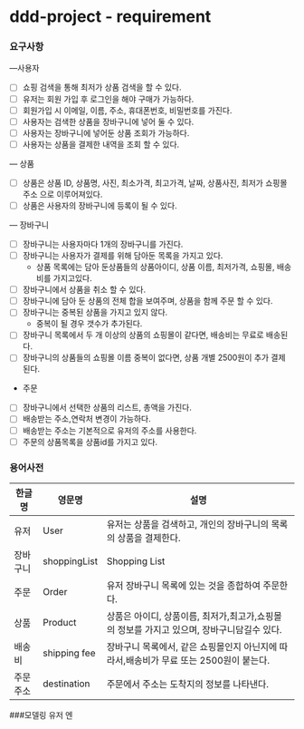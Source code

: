 # ddd-project - requirement 

### 요구사항
—사용자

- [ ]  쇼핑 검색을 통해 최저가 상품 검색을 할 수 있다.
- [ ]  유저는 회원 가입 후 로그인을 해야 구매가 가능하다.
- [ ]  회원가입 시 이메일, 이름, 주소, 휴대폰번호, 비밀번호를 가진다.
- [ ]  사용자는 검색한 상품을 장바구니에 넣어 둘 수 있다.
- [ ]  사용자는 장바구니에 넣어둔 상품 조회가 가능하다.
- [ ] 사용자는 상품을 결제한 내역을 조회 할 수 있다.

— 상품

- [ ] 상품은 상품 ID, 상품명, 사진, 최소가격, 최고가격, 날짜, 상품사진, 최저가 쇼핑몰 주소 으로 이루어져있다.
- [ ] 상품은 사용자의 장바구니에 등록이 될 수 있다.

— 장바구니

- [ ] 장바구니는 사용자마다 1개의 장바구니를 가진다.
- [ ] 장바구니는 사용자가 결제를 위해 담아둔 목록을 가지고 있다.
    - 상품 목록에는 담아 둔상품들의  상품아이디, 상품 이름, 최저가격, 쇼핑몰, 배송비를 가지고있다.
- [ ] 장바구니에서 상품을 취소 할 수 있다.
- [ ] 장바구니에 담아 둔 상품의 전체 합을 보여주며,  상품을 함께 주문 할 수 있다.
- [ ] 장바구니는 중복된 상품을 가지고 있지 않다.
    - 중복이 될 경우 갯수가 추가된다.
- [ ] 장바구니 목록에서 두 개 이상의 상품의 쇼핑몰이 같다면, 배송비는 무료로 배송된다.
- [ ] 장바구니의 상품들의 쇼핑몰 이름 중복이 없다면, 상품 개별 2500원이 추가 결제 된다.

- 주문

- [ ] 장바구니에서 선택한 상품의 리스트, 총액을 가진다.
- [ ] 배송받는 주소,연락처 변경이 가능하다.
- [ ] 배송받는 주소는 기본적으로 유저의 주소를 사용한다.
- [ ] 주문의 상품목록을 상품id를 가지고 있다.

### 용어사전

| 한글명 | 영문명 | 설명  |
| --- | --- | --- |
| 유저 | User| 유저는 상품을 검색하고, 개인의 장바구니의 목록의 상품을 결제한다.|
| 장바구니 | shoppingList |Shopping List | 사용자가 찜한 상품을 저장하는 곳|
| 주문 | Order |유저 장바구니 목록에 있는 것을 종합하여 주문한다.|
| 상품 | Product |상품은 아이디, 상품이름, 최저가,최고가,쇼핑몰의 정보를 가지고 있으며, 장바구니담길수 있다.
| 배송비 | shipping fee |장바구니 목록에서, 같은 쇼핑몰인지 아닌지에 따라서,배송비가 무료 또는 2500원이 붙는다.
| 주문주소 | destination| 주문에서 주소는 도착지의 정보를 나타낸다.|


 ###모델링
 유저 엔